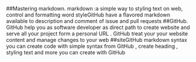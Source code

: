 ##Mastering markdown.
markdown :a simple way to styling text on web, control and formatting word styleGitHub have a flavored markdown available to description and comment of issue and pull requests
##GitHub.
GitHub help you as software developer as direct path to create website and serve all your project form a personal URL .
GitHub treat your your website content and manage changes to your web 
##siteGitHub markdown syntax
you can create code with simple syntax from GitHub , create heading , styling text and more you can create with GitHub  
